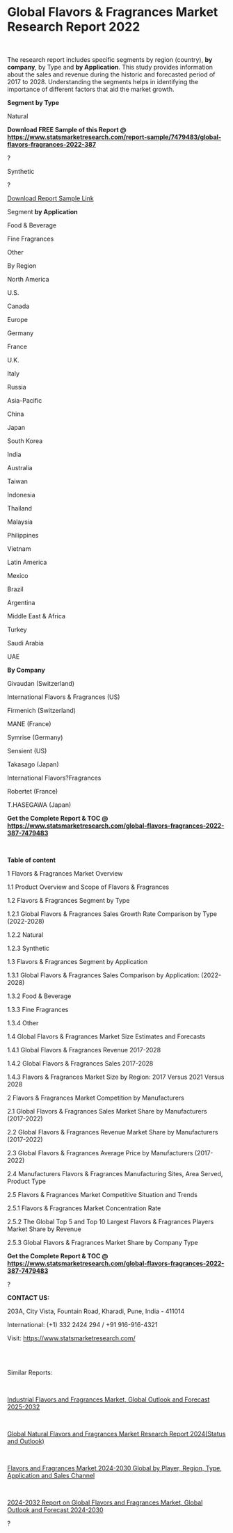 <h1>Global Flavors & Fragrances Market Research Report 2022</h1><br/><p>The research report includes specific segments by region (country), <strong>by company</strong>, by Type and <strong>by Application</strong>. This study provides information about the sales and revenue during the historic and forecasted period of 2017 to 2028. Understanding the segments helps in identifying the importance of different factors that aid the market growth.</p>
 
 
 
 <p><strong>Segment by Type</strong></p>
 
 
 
 <p>Natural</p>
 
 
 
 <div><b>Download FREE Sample of this Report @ <a href="https://www.statsmarketresearch.com/download-free-sample/7479483/global-flavors-fragrances-2022-387">https://www.statsmarketresearch.com/report-sample/7479483/global-flavors-fragrances-2022-387</a></b></div>
 
 
 
 <p>? </p>
 
 
 
 <p>Synthetic</p>
 
 
 
 <p>? </p>
 
 
 
 <p><a href="https://www.statsmarketresearch.com/download-free-sample/7479483/global-flavors-fragrances-2022-387">Download Report Sample Link</a></p>
 
 
 
 <p>Segment <strong>by Application</strong></p>
 
 
 
 <p>Food & Beverage</p>
 
 
 
 <p>Fine Fragrances</p>
 
 
 
 <p>Other</p>
 
 
 
 <p>By Region</p>
 
 
 
 <p>North America</p>
 
 
 
 <p>U.S.</p>
 
 
 
 <p>Canada</p>
 
 
 
 <p>Europe</p>
 
 
 
 <p>Germany</p>
 
 
 
 <p>France</p>
 
 
 
 <p>U.K.</p>
 
 
 
 <p>Italy</p>
 
 
 
 <p>Russia</p>
 
 
 
 <p>Asia-Pacific</p>
 
 
 
 <p>China</p>
 
 
 
 <p>Japan</p>
 
 
 
 <p>South Korea</p>
 
 
 
 <p>India</p>
 
 
 
 <p>Australia</p>
 
 
 
 <p>Taiwan</p>
 
 
 
 <p>Indonesia</p>
 
 
 
 <p>Thailand</p>
 
 
 
 <p>Malaysia</p>
 
 
 
 <p>Philippines</p>
 
 
 
 <p>Vietnam</p>
 
 
 
 <p>Latin America</p>
 
 
 
 <p>Mexico</p>
 
 
 
 <p>Brazil</p>
 
 
 
 <p>Argentina</p>
 
 
 
 <p>Middle East & Africa</p>
 
 
 
 <p>Turkey</p>
 
 
 
 <p>Saudi Arabia</p>
 
 
 
 <p>UAE</p>
 
 
 
 <p><strong>By Company</strong></p>
 
 
 
 <p>Givaudan (Switzerland)</p>
 
 
 
 <p>International Flavors & Fragrances (US)</p>
 
 
 
 <p>Firmenich (Switzerland)</p>
 
 
 
 <p>MANE (France)</p>
 
 
 
 <p>Symrise (Germany)</p>
 
 
 
 <p>Sensient (US)</p>
 
 
 
 <p>Takasago (Japan)</p>
 
 
 
 <p>International Flavors?Fragrances</p>
 
 
 
 <p>Robertet (France)</p>
 
 
 
 <p>T.HASEGAWA (Japan)</p>
 
 
 
 <div><b>Get the Complete Report & TOC @ <a href="https://www.statsmarketresearch.com/global-flavors-fragrances-2022-387-7479483">https://www.statsmarketresearch.com/global-flavors-fragrances-2022-387-7479483</a></b></div>
 
 
 
 <p><br />
 
 <b>Table of content</b></p>
 
 
 
 <p>1 Flavors & Fragrances Market Overview<br />
 
 1.1 Product Overview and Scope of Flavors & Fragrances<br />
 
 1.2 Flavors & Fragrances Segment by Type<br />
 
 1.2.1 Global Flavors & Fragrances Sales Growth Rate Comparison by Type (2022-2028)<br />
 
 1.2.2 Natural<br />
 
 1.2.3 Synthetic<br />
 
 1.3 Flavors & Fragrances Segment by Application<br />
 
 1.3.1 Global Flavors & Fragrances Sales Comparison by Application: (2022-2028)<br />
 
 1.3.2 Food & Beverage<br />
 
 1.3.3 Fine Fragrances<br />
 
 1.3.4 Other<br />
 
 1.4 Global Flavors & Fragrances Market Size Estimates and Forecasts<br />
 
 1.4.1 Global Flavors & Fragrances Revenue 2017-2028<br />
 
 1.4.2 Global Flavors & Fragrances Sales 2017-2028<br />
 
 1.4.3 Flavors & Fragrances Market Size by Region: 2017 Versus 2021 Versus 2028<br />
 
 2 Flavors & Fragrances Market Competition by Manufacturers<br />
 
 2.1 Global Flavors & Fragrances Sales Market Share by Manufacturers (2017-2022)<br />
 
 2.2 Global Flavors & Fragrances Revenue Market Share by Manufacturers (2017-2022)<br />
 
 2.3 Global Flavors & Fragrances Average Price by Manufacturers (2017-2022)<br />
 
 2.4 Manufacturers Flavors & Fragrances Manufacturing Sites, Area Served, Product Type<br />
 
 2.5 Flavors & Fragrances Market Competitive Situation and Trends<br />
 
 2.5.1 Flavors & Fragrances Market Concentration Rate<br />
 
 2.5.2 The Global Top 5 and Top 10 Largest Flavors & Fragrances Players Market Share by Revenue<br />
 
 2.5.3 Global Flavors & Fragrances Market Share by Company Type</p>
 
 
 
 <div><b>Get the Complete Report & TOC @ <a href="https://www.statsmarketresearch.com/global-flavors-fragrances-2022-387-7479483">https://www.statsmarketresearch.com/global-flavors-fragrances-2022-387-7479483</a></b></div>
 
 
 
 <p>? </p>
 
 
 
 <p><b>CONTACT US:</b><br />
 
 203A, City Vista, Fountain Road, Kharadi, Pune, India - 411014<br />
 
 International: (+1) 332 2424 294 / +91 916-916-4321<br />
 
 Visit: <a href="https://www.statsmarketresearch.com/">https://www.statsmarketresearch.com/</a><br />
 
 <br />
 
 <br />
 
 Similar Reports:<br />
 
 <br />
 
 <a href="https://www.statsmarketresearch.com/global-industrial-flavors-fragrances-forecast-2025-2032-579-8035647">Industrial Flavors and Fragrances Market, Global Outlook and Forecast 2025-2032</a><br />
 
 <br />
 
 <a href="https://www.statsmarketresearch.com/global-natural-flavors-fragrances-2024-355-8005103">Global Natural Flavors and Fragrances Market Research Report 2024(Status and Outlook)</a><br />
 
 <br />
 
 <a href="https://www.statsmarketresearch.com/global-flavors-fragrances-2024-2030-968-7940606">Flavors and Fragrances Market 2024-2030 Global by Player, Region, Type, Application and Sales Channel</a><br />
 
 <br />
 
 <a href="https://www.statsmarketresearch.com/global-on-flavors-fragrances-forecast-2024-2032-2024-2030-381-7940352">2024-2032 Report on Global Flavors and Fragrances Market, Global Outlook and Forecast 2024-2030</a><br />
 
 ? </p>